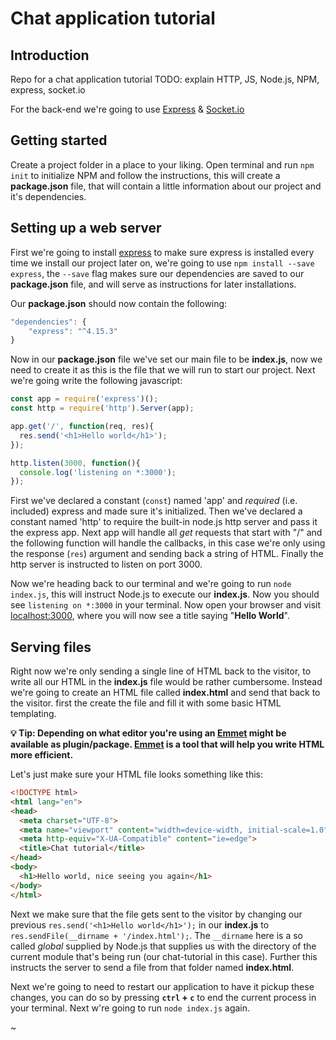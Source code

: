 # Chat application tutorial
## Introduction
Repo for a chat application tutorial
TODO: explain HTTP, JS, Node.js, NPM, express, socket.io

For the back-end we're going to use [Express](https://expressjs.com/) & [Socket.io](https://socket.io/)

## Getting started
Create a project folder in a place to your liking.
Open terminal and run `npm init` to initialize NPM and follow the instructions, this will create a **package.json** file, that will contain a little information about our project and it's dependencies.

## Setting up a web server
First we're going to install [express](https://expressjs.com/) to make sure express is installed every time we install our project later on, we're going to use `npm install --save express`, the `--save` flag makes sure our dependencies are saved to our **package.json** file, and will serve as instructions for later installations.

Our **package.json** should now contain the following:

``` javascript
"dependencies": {
    "express": "^4.15.3"
}
```
Now in our **package.json** file we've set our main file to be **index.js**, now we need to create it as this is the file that we will run to start our project. Next we're going write the following javascript:

``` javascript
const app = require('express')();
const http = require('http').Server(app);

app.get('/', function(req, res){
  res.send('<h1>Hello world</h1>');
});

http.listen(3000, function(){
  console.log('listening on *:3000');
});

```
First we've declared a constant (`const`) named 'app' and *required* (i.e. included) express and made sure it's initialized.
Then we've declared a constant named 'http' to require the built-in node.js http server and pass it the express app.
Next app will handle all *get* requests that start with "/" and the following function will handle the callbacks,
in this case we're only using the response (`res`) argument and sending back a string of HTML.
Finally the http server is instructed to listen on port 3000.

Now we're heading back to our terminal and we're going to run `node index.js`, this will instruct Node.js to execute our **index.js**.
Now you should see `listening on *:3000` in your terminal. Now open your browser and visit [localhost:3000](http://localhost:3000), where you will now see a title saying "**Hello World**".

## Serving files
Right now we're only sending a single line of HTML back to the visitor, to write all our HTML in the **index.js** file would be rather cumbersome. Instead we're going to create an HTML file called **index.html** and send that back to the visitor. first the create the file and fill it with some basic HTML templating.

**💡 Tip: Depending on what editor you're using an [Emmet](https://emmet.io/) might be available as plugin/package. [Emmet](https://emmet.io/) is a tool that will help you write HTML more efficient.**

Let's just make sure your HTML file looks something like this:
``` html
<!DOCTYPE html>
<html lang="en">
<head>
  <meta charset="UTF-8">
  <meta name="viewport" content="width=device-width, initial-scale=1.0">
  <meta http-equiv="X-UA-Compatible" content="ie=edge">
  <title>Chat tutorial</title>
</head>
<body>
  <h1>Hello world, nice seeing you again</h1>  
</body>
</html>
```

Next we make sure that the file gets sent to the visitor by changing our previous `res.send('<h1>Hello world</h1>');` in our **index.js** to `res.sendFile(__dirname + '/index.html');`. The `__dirname` here is a so called *global* supplied by Node.js that supplies us with the directory of the current module that's being run (our chat-tutorial in this case). Further this instructs the server to send a file from that folder named **index.html**.

Next we're going to need to restart our application to have it pickup these changes, you can do so by pressing **`ctrl` + `c`** to end the current process in your terminal. Next w're going to run `node index.js` again.















































~
